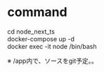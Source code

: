 # command
cd node_next_ts  
docker-compose up -d  
docker exec -it node /bin/bash  
  
※ /app内で、ソースをgit予定。。  

